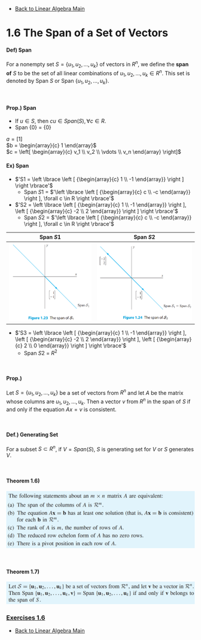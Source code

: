 * [Back to Linear Algebra Main](../../main.md)

# 1.6 The Span of a Set of Vectors

#### Def) Span
For a nonempty set $S=\lbrace u_1, u_2, \dots, u_k \rbrace$ of vectors in $R^n$, we define the **span of** $S$ to be the set of all linear combinations of $u_1, u_2, \dots, u_k \in R^n$. This set is denoted by Span $S$ or Span $\lbrace u_1, u_2, \dots, u_k \rbrace$.

<br>

#### Prop.) Span
* If $u \in S$, then $cu \in Span(S), \forall c \in R$.
* Span $\lbrace 0 \rbrace$ = $\lbrace 0 \rbrace$

$a = \left [ 1 \right ]$   
$b = \begin{array}{c} 1 \end{array}$   
$c = \left[ \begin{array}{c} v_1 \\ v_2 \\ \vdots \\ v_n \end{array} \right]$

#### Ex) Span
* $'S1 = \left \lbrace \left [ {\begin{array}{c} 1 \\ -1 \end{array}} \right ] \right \rbrace'$
   * Span $S1$ = $'\left \lbrace \left [ {\begin{array}{c} c \\ -c \end{array}} \right ], \forall c \in R \right \rbrace'$
* $'S2 = \left \lbrace \left [ {\begin{array}{c} 1 \\ -1 \end{array}} \right ], \left [ {\begin{array}{c} -2 \\ 2 \end{array}} \right ] \right \rbrace'$
   * Span $S2$ = $'\left \lbrace \left [ {\begin{array}{c} c \\ -c \end{array}} \right ], \forall c \in R \right \rbrace'$    
   
|Span $S1$|Span $S2$|
|:-:|:-:|
|![](images/060101.png)|![](images/060102.png)|

* $'S3 = \left \lbrace \left [ {\begin{array}{c} 1 \\ -1 \end{array}} \right ], \left [ {\begin{array}{c} -2 \\ 2 \end{array}} \right ], \left [ {\begin{array}{c} 2 \\ 0 \end{array}} \right ] \right \rbrace'$
   * Span $S2$ = $R^2$

<br>

#### Prop.) 
Let $S=\lbrace u_1, u_2, \dots, u_k \rbrace$ be a set of vectors from $R^n$ and let $A$ be the matrix whose columns are $u_1, u_2, \dots, u_k$. Then a vector $v$ from $R^n$ in the span of $S$ if and only if the equation $Ax=v$ is consistent.

<br>

#### Def.) Generating Set
For a subset $S \subset R^n$, if $V=Span (S)$, $S$ is generating set for $V$ or $S$ generates $V$.

<br>

#### Theorem 1.6)
![](images/060103.png)

<br>

#### Theorem 1.7)
![](images/060104.png)





### [Exercises 1.6](./exercises.md)





* [Back to Linear Algebra Main](../../main.md)